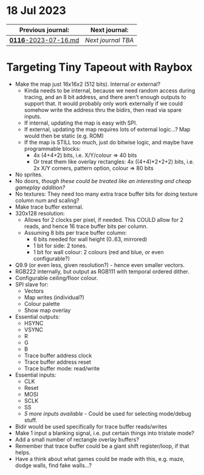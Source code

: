 # 18 Jul 2023

| Previous journal: | Next journal: |
|-|-|
| [**0116**-2023-07-16.md](./0116-2023-07-16.md) | *Next journal TBA* |

# Targeting Tiny Tapeout with Raybox

*   Make the map just 16x16x2 (512 bits). Internal or external?
    *   Kinda needs to be internal, because we need random access during tracing, and an 8 bit address,
        and there aren't enough outputs to support that. It would probably only work externally if we
        could somehow write the address thru the bidirs, then read via spare inputs.
    *   If internal, updating the map is easy with SPI.
    *   If external, updating the map requires lots of external logic...? Map would then be static (e.g. ROM)
    *   If the map is STILL too much, just do bitwise logic, and maybe have programmable blocks:
        *   4x (4+4+2) bits, i.e. X/Y/colour => 40 bits
        *   Or treat them like overlay rectangles: 4x ((4+4)*2+2+2) bits, i.e. 2x X/Y corners, pattern option, colour => 80 bits
*   No sprites.
*   No doors, *though these could be treated like an interesting and cheap gameplay addition?*
*   No textures: They need too many extra trace buffer bits for doing texture column num and scaling?
*   Make trace buffer external.
*   320x128 resolution:
    *   Allows for 2 clocks per pixel, if needed. This COULD allow for 2 reads, and hence 16 trace buffer bits per column.
    *   Assuming 8 bits per trace buffer column:
        *   6 bits needed for wall height (0..63, mirrored)
        *   1 bit for side: 2 tones.
        *   1 bit for wall colour: 2 colours (red and blue, or even configurable?)
*   Q9.9 (or even less, given resolution?) - hence even smaller vectors.
*   RGB222 internally, but output as RGB111 with temporal ordered dither.
*   Configurable ceiling/floor colour.
*   SPI slave for:
    *   Vectors
    *   Map writes (individual?)
    *   Colour palette
    *   Show map overlay
*   Essential outputs:
    *   HSYNC
    *   VSYNC
    *   R
    *   G
    *   B
    *   Trace buffer address clock
    *   Trace buffer address reset
    *   Trace buffer mode: read/write
*   Essential inputs:
    *   CLK
    *   Reset
    *   MOSI
    *   SCLK
    *   SS
    *   *5 more inputs available* - Could be used for selecting mode/debug stuff.
*   Bidir would be used specifically for trace buffer reads/writes
*   Make 1 input a blanking signal, i.e. put certain things into tristate mode?
*   Add a small number of rectangle overlay buffers?
*   Remember that trace buffer could be a giant shift register/loop, if that helps.
*   Have a think about what games could be made with this, e.g. maze, dodge walls, find fake walls...?
